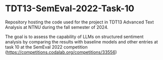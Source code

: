 # TDT13-SemEval-2022-Task-10
Repository hosting the code used for the project in TDT13 Advanced Text Analysis at NTNU during the fall semester of 2024. 

The goal is to assess the capability of LLMs on structured sentiment analysis by comparing the results with baseline models and other entries at task 10 at the SemEval 2022 competition (https://competitions.codalab.org/competitions/33556)

